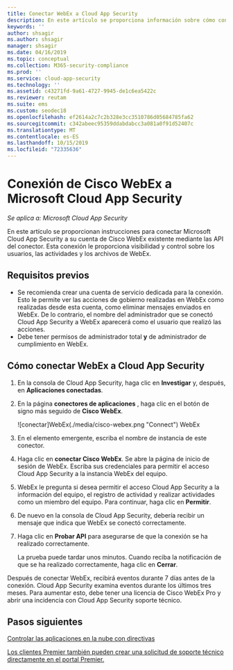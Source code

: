 ```yaml
---
title: Conectar WebEx a Cloud App Security
description: En este artículo se proporciona información sobre cómo conectar la aplicación WebEx a Cloud App Security mediante el conector de API para la visibilidad y el control del uso.
keywords: ''
author: shsagir
ms.author: shsagir
manager: shsagir
ms.date: 04/16/2019
ms.topic: conceptual
ms.collection: M365-security-compliance
ms.prod: ''
ms.service: cloud-app-security
ms.technology: ''
ms.assetid: c43271fd-9a61-4727-9945-de1c6ea5422c
ms.reviewer: reutam
ms.suite: ems
ms.custom: seodec18
ms.openlocfilehash: ef2614a2c7c2b328e3cc3510786d05684785fa62
ms.sourcegitcommit: c342abeec95359ddabdabcc3a081a0f91d52407c
ms.translationtype: MT
ms.contentlocale: es-ES
ms.lasthandoff: 10/15/2019
ms.locfileid: "72335636"
---
```

# <a name="connect-cisco-webex-to-microsoft-cloud-app-security"></a>Conexión de Cisco WebEx a Microsoft Cloud App Security

*Se aplica a: Microsoft Cloud App Security*

En este artículo se proporcionan instrucciones para conectar Microsoft Cloud App Security a su cuenta de Cisco WebEx existente mediante las API del conector. Esta conexión le proporciona visibilidad y control sobre los usuarios, las actividades y los archivos de WebEx. 
 
## <a name="prerequisites"></a>Requisitos previos

- Se recomienda crear una cuenta de servicio dedicada para la conexión. Esto le permite ver las acciones de gobierno realizadas en WebEx como realizadas desde esta cuenta, como eliminar mensajes enviados en WebEx. De lo contrario, el nombre del administrador que se conectó Cloud App Security a WebEx aparecerá como el usuario que realizó las acciones.  
- Debe tener permisos de administrador total **y** de administrador de cumplimiento en WebEx.


## <a name="how-to-connect-webex-to-cloud-app-security"></a>Cómo conectar WebEx a Cloud App Security  
  
1.  En la consola de Cloud App Security, haga clic en **Investigar** y, después, en **Aplicaciones conectadas**.  
  
2.  En la página **conectores de aplicaciones** , haga clic en el botón de signo más seguido de **Cisco WebEx**.  
  
     ![conectar]WebEx(./media/cisco-webex.png "Connect") WebEx  
  
3.  En el elemento emergente, escriba el nombre de instancia de este conector.  
  
4.  Haga clic en **conectar Cisco WebEx**. Se abre la página de inicio de sesión de WebEx. Escriba sus credenciales para permitir el acceso Cloud App Security a la instancia WebEx del equipo.  
  
6.  WebEx le pregunta si desea permitir el acceso Cloud App Security a la información del equipo, el registro de actividad y realizar actividades como un miembro del equipo. Para continuar, haga clic en **Permitir**.  
  
7.  De nuevo en la consola de Cloud App Security, debería recibir un mensaje que indica que WebEx se conectó correctamente.  
  
8.  Haga clic en **Probar API** para asegurarse de que la conexión se ha realizado correctamente.  
  
     La prueba puede tardar unos minutos. Cuando reciba la notificación de que se ha realizado correctamente, haga clic en **Cerrar**.  
  
Después de conectar WebEx, recibirá eventos durante 7 días antes de la conexión. Cloud App Security examina eventos durante los últimos tres meses. Para aumentar esto, debe tener una licencia de Cisco WebEx Pro y abrir una incidencia con Cloud App Security soporte técnico.

 
## <a name="next-steps"></a>Pasos siguientes 
[Controlar las aplicaciones en la nube con directivas](control-cloud-apps-with-policies.md)   

[Los clientes Premier también pueden crear una solicitud de soporte técnico directamente en el portal Premier.](https://premier.microsoft.com/)  
  
  

